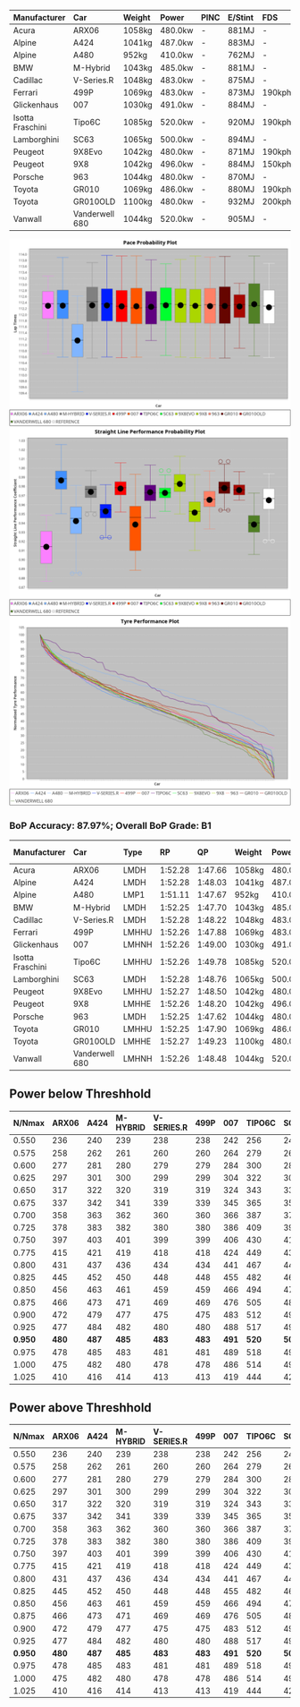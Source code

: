 | Manufacturer     | Car            | Weight | Power   | PINC    | E/Stint | FDS     |
|:-|:-|:-|:-|:-|:-|:-|
| Acura            | ARX06          | 1058kg | 480.0kw |    -    | 881MJ   |    -    |
| Alpine           | A424           | 1041kg | 487.0kw |    -    | 883MJ   |    -    |
| Alpine           | A480           | 952kg  | 410.0kw |    -    | 762MJ   |    -    |
| BMW              | M-Hybrid       | 1043kg | 485.0kw |    -    | 881MJ   |    -    |
| Cadillac         | V-Series.R     | 1048kg | 483.0kw |    -    | 875MJ   |    -    |
| Ferrari          | 499P           | 1069kg | 483.0kw |    -    | 873MJ   | 190kph  |
| Glickenhaus      | 007            | 1030kg | 491.0kw |    -    | 884MJ   |    -    |
| Isotta Fraschini | Tipo6C         | 1085kg | 520.0kw |    -    | 920MJ   | 190kph  |
| Lamborghini      | SC63           | 1065kg | 500.0kw |    -    | 894MJ   |    -    |
| Peugeot          | 9X8Evo         | 1042kg | 480.0kw |    -    | 871MJ   | 190kph  |
| Peugeot          | 9X8            | 1042kg | 496.0kw |    -    | 884MJ   | 150kph  |
| Porsche          | 963            | 1044kg | 480.0kw |    -    | 870MJ   |    -    |
| Toyota           | GR010          | 1069kg | 486.0kw |    -    | 880MJ   | 190kph  |
| Toyota           | GR010OLD       | 1100kg | 480.0kw |    -    | 932MJ   | 200kph  |
| Vanwall          | Vanderwell 680 | 1044kg | 520.0kw |    -    | 905MJ   |    -    |

![PACECHART](./IMG/AUTO.png)
![STRAIGHTLINEPERFORMANCECHART](./IMG/AUTO_sp.png)
![TYREPERFORMANCECHART](./IMG/AUTO_tw.png)

### BoP Accuracy: 87.97%; Overall BoP Grade: B1
| Manufacturer     | Car            | Type  | RP      | QP      | Weight | Power¹  | Threshhold | PINC    | Power²   | E/Stint | AVG Vmax  | FDS     | RDLC | L/Stint | BOP-Grade | Model Accuracy | Model Points | Match%  | SimDiff |
|:-|:-|:-|:-|:-|:-|:-|:-|:-|:-|:-|:-|:-|:-|:-|:-|:-|:-|:-|:-|
| Acura            | ARX06          | LMDH  | 1:52.28 | 1:47.66 | 1058kg | 480.0kw | 0.0kph     |    -    | 480.00kw |  881MJ  | 274.47kph |    -    | 1.01 | 33      | +B2       | 100.00%        | 996          | 80.74%  | #       |
| Alpine           | A424           | LMDH  | 1:52.28 | 1:48.03 | 1041kg | 487.0kw | 0.0kph     |    -    | 487.00kw |  883MJ  | 286.74kph |    -    | 1.01 | 33      | +A2       | 99.61%         | 762          | 94.92%  | #       |
| Alpine           | A480           | LMP1  | 1:51.11 | 1:47.67 |  952kg | 410.0kw | 0.0kph     |    -    | 410.00kw |  762MJ  | 277.12kph |    -    | 0.97 | 31      | -Ω1       | 100.00%        | 1173         | 46.49%  | #       |
| BMW              | M-Hybrid       | LMDH  | 1:52.25 | 1:47.70 | 1043kg | 485.0kw | 0.0kph     |    -    | 485.00kw |  881MJ  | 284.45kph |    -    | 1.01 | 33      | ~A1       | 100.00%        | 1826         | 100.00% | #       |
| Cadillac         | V-Series.R     | LMDH  | 1:52.28 | 1:48.22 | 1048kg | 483.0kw | 0.0kph     |    -    | 483.00kw |  875MJ  | 280.95kph |    -    | 1.01 | 33      | ~A1       | 99.00%         | 3184         | 96.82%  | #       |
| Ferrari          | 499P           | LMHHU | 1:52.26 | 1:47.88 | 1069kg | 483.0kw | 0.0kph     |    -    | 483.00kw |  873MJ  | 283.58kph | 190kph  | 1.02 | 34      | ~A1       | 98.07%         | 3550         | 100.00% | #       |
| Glickenhaus      | 007            | LMHNH | 1:52.26 | 1:49.00 | 1030kg | 491.0kw | 0.0kph     |    -    | 491.00kw |  884MJ  | 280.60kph |    -    | 0.97 | 33      | ~A1       | 94.48%         | 2311         | 95.54%  | #       |
| Isotta Fraschini | Tipo6C         | LMHHU | 1:52.26 | 1:49.78 | 1085kg | 520.0kw | 0.0kph     |    -    | 520.00kw |  920MJ  | 286.16kph | 190kph  | 1.01 | 33      | +D2       | 96.81%         | 91           | 62.60%  | #       |
| Lamborghini      | SC63           | LMDH  | 1:52.28 | 1:48.76 | 1065kg | 500.0kw | 0.0kph     |    -    | 500.00kw |  894MJ  | 284.58kph |    -    | 1.01 | 33      | ~A1       | 100.00%        | 529          | 96.86%  | #       |
| Peugeot          | 9X8Evo         | LMHHU | 1:52.27 | 1:48.50 | 1042kg | 480.0kw | 0.0kph     |    -    | 480.00kw |  871MJ  | 285.37kph | 190kph  | 1.01 | 33      | +A2       | 99.21%         | 377          | 90.87%  | #       |
| Peugeot          | 9X8            | LMHHE | 1:52.26 | 1:48.20 | 1042kg | 496.0kw | 0.0kph     |    -    | 496.00kw |  884MJ  | 282.39kph | 150kph  | 1.02 | 33      | ~A1       | 99.52%         | 4561         | 100.00% | #       |
| Porsche          | 963            | LMDH  | 1:52.25 | 1:47.62 | 1044kg | 480.0kw | 0.0kph     |    -    | 480.00kw |  870MJ  | 282.75kph |    -    | 1.01 | 33      | ~A1       | 99.96%         | 10176        | 100.00% | #       |
| Toyota           | GR010          | LMHHU | 1:52.25 | 1:47.90 | 1069kg | 486.0kw | 0.0kph     |    -    | 486.00kw |  880MJ  | 283.79kph | 190kph  | 1.01 | 34      | ~A1       | 99.95%         | 5509         | 100.00% | #       |
| Toyota           | GR010OLD       | LMHHE | 1:52.27 | 1:49.23 | 1100kg | 480.0kw | 0.0kph     |    -    | 480.00kw |  932MJ  | 281.67kph | 200kph  | 0.98 | 34      | +E2       | 100.00%        | 351          | 54.75%  | #       |
| Vanwall          | Vanderwell 680 | LMHNH | 1:52.26 | 1:48.48 | 1044kg | 520.0kw | 0.0kph     |    -    | 520.00kw |  905MJ  | 282.85kph |    -    | 1.00 | 33      | ~A1       | 99.23%         | 387          | 100.00% | #       |

## Power below Threshhold
| N/Nmax    | ARX06   | A424    | M-HYBRID | V-SERIES.R | 499P    | 007     | TIPO6C  | SC63    | 9X8EVO  | 9X8     | 963     | GR010   | GR010OLD | VANDERWELL 680 | ​     | RPM      | A480    |
|:-|:-|:-|:-|:-|:-|:-|:-|:-|:-|:-|:-|:-|:-|:-|:-|:-|:-|
|  0.550    |  236    |  240    |  239     |  238       |  238    |  242    |  256    |  246    |  236    |  244    |  236    |  239    |  236     |  256           |  ​    |   --     |   -     |
|  0.575    |  258    |  262    |  261     |  260       |  260    |  264    |  279    |  269    |  258    |  267    |  258    |  261    |  258     |  279           |  ​    |   --     |   -     |
|  0.600    |  277    |  281    |  280     |  279       |  279    |  284    |  300    |  289    |  277    |  287    |  277    |  281    |  277     |  300           |  ​    |   --     |   -     |
|  0.625    |  297    |  301    |  300     |  299       |  299    |  304    |  322    |  309    |  297    |  307    |  297    |  301    |  297     |  322           |  ​    |   --     |   -     |
|  0.650    |  317    |  322    |  320     |  319       |  319    |  324    |  343    |  330    |  317    |  327    |  317    |  321    |  317     |  343           |  ​    |   --     |   -     |
|  0.675    |  337    |  342    |  341     |  339       |  339    |  345    |  365    |  351    |  337    |  348    |  337    |  341    |  337     |  365           |  ​    |   --     |   -     |
|  0.700    |  358    |  363    |  362     |  360       |  360    |  366    |  387    |  372    |  358    |  369    |  358    |  362    |  358     |  387           |  ​    |   --     |   -     |
|  0.725    |  378    |  383    |  382     |  380       |  380    |  386    |  409    |  393    |  378    |  390    |  378    |  383    |  378     |  409           |  ​    |   --     |   -     |
|  0.750    |  397    |  403    |  401     |  399       |  399    |  406    |  430    |  413    |  397    |  410    |  397    |  402    |  397     |  430           |  ​    |   --     |   -     |
|  0.775    |  415    |  421    |  419     |  418       |  418    |  424    |  449    |  432    |  415    |  429    |  415    |  420    |  415     |  449           |  ​    |  5000    |  241    |
|  0.800    |  431    |  437    |  436     |  434       |  434    |  441    |  467    |  449    |  431    |  445    |  431    |  436    |  431     |  467           |  ​    |  5500    |  284    |
|  0.825    |  445    |  452    |  450     |  448       |  448    |  455    |  482    |  464    |  445    |  460    |  445    |  451    |  445     |  482           |  ​    |  6000    |  318    |
|  0.850    |  456    |  463    |  461     |  459       |  459    |  466    |  494    |  475    |  456    |  471    |  456    |  462    |  456     |  494           |  ​    |  6500    |  359    |
|  0.875    |  466    |  473    |  471     |  469       |  469    |  476    |  505    |  485    |  466    |  481    |  466    |  472    |  466     |  505           |  ​    |  7000    |  401    |
|  0.900    |  472    |  479    |  477     |  475       |  475    |  483    |  512    |  492    |  472    |  488    |  472    |  478    |  472     |  512           |  ​    |  7500    |  411    |
|  0.925    |  477    |  484    |  482     |  480       |  480    |  488    |  517    |  497    |  477    |  493    |  477    |  483    |  477     |  517           |  ​    |  8000    |  407    |
| **0.950** | **480** | **487** | **485**  | **483**    | **483** | **491** | **520** | **500** | **480** | **496** | **480** | **486** | **480**  | **520**        | **​** | **8500** | **410** |
|  0.975    |  478    |  485    |  483     |  481       |  481    |  489    |  518    |  498    |  478    |  494    |  478    |  484    |  478     |  518           |  ​    |  9000    |  205    |
|  1.000    |  475    |  482    |  480     |  478       |  478    |  486    |  514    |  495    |  475    |  491    |  475    |  481    |  475     |  514           |  ​    |   --     |   -     |
|  1.025    |  410    |  416    |  414     |  413       |  413    |  419    |  444    |  427    |  410    |  424    |  410    |  415    |  410     |  444           |  ​    |   --     |   -     |

## Power above Threshhold
| N/Nmax    | ARX06   | A424    | M-HYBRID | V-SERIES.R | 499P    | 007     | TIPO6C  | SC63    | 9X8EVO  | 9X8     | 963     | GR010   | GR010OLD | VANDERWELL 680 | ​     | RPM      | A480    |
|:-|:-|:-|:-|:-|:-|:-|:-|:-|:-|:-|:-|:-|:-|:-|:-|:-|:-|
|  0.550    |  236    |  240    |  239     |  238       |  238    |  242    |  256    |  246    |  236    |  244    |  236    |  239    |  236     |  256           |  ​    |   --     |   -     |
|  0.575    |  258    |  262    |  261     |  260       |  260    |  264    |  279    |  269    |  258    |  267    |  258    |  261    |  258     |  279           |  ​    |   --     |   -     |
|  0.600    |  277    |  281    |  280     |  279       |  279    |  284    |  300    |  289    |  277    |  287    |  277    |  281    |  277     |  300           |  ​    |   --     |   -     |
|  0.625    |  297    |  301    |  300     |  299       |  299    |  304    |  322    |  309    |  297    |  307    |  297    |  301    |  297     |  322           |  ​    |   --     |   -     |
|  0.650    |  317    |  322    |  320     |  319       |  319    |  324    |  343    |  330    |  317    |  327    |  317    |  321    |  317     |  343           |  ​    |   --     |   -     |
|  0.675    |  337    |  342    |  341     |  339       |  339    |  345    |  365    |  351    |  337    |  348    |  337    |  341    |  337     |  365           |  ​    |   --     |   -     |
|  0.700    |  358    |  363    |  362     |  360       |  360    |  366    |  387    |  372    |  358    |  369    |  358    |  362    |  358     |  387           |  ​    |   --     |   -     |
|  0.725    |  378    |  383    |  382     |  380       |  380    |  386    |  409    |  393    |  378    |  390    |  378    |  383    |  378     |  409           |  ​    |   --     |   -     |
|  0.750    |  397    |  403    |  401     |  399       |  399    |  406    |  430    |  413    |  397    |  410    |  397    |  402    |  397     |  430           |  ​    |   --     |   -     |
|  0.775    |  415    |  421    |  419     |  418       |  418    |  424    |  449    |  432    |  415    |  429    |  415    |  420    |  415     |  449           |  ​    |  5000    |  241    |
|  0.800    |  431    |  437    |  436     |  434       |  434    |  441    |  467    |  449    |  431    |  445    |  431    |  436    |  431     |  467           |  ​    |  5500    |  284    |
|  0.825    |  445    |  452    |  450     |  448       |  448    |  455    |  482    |  464    |  445    |  460    |  445    |  451    |  445     |  482           |  ​    |  6000    |  318    |
|  0.850    |  456    |  463    |  461     |  459       |  459    |  466    |  494    |  475    |  456    |  471    |  456    |  462    |  456     |  494           |  ​    |  6500    |  359    |
|  0.875    |  466    |  473    |  471     |  469       |  469    |  476    |  505    |  485    |  466    |  481    |  466    |  472    |  466     |  505           |  ​    |  7000    |  401    |
|  0.900    |  472    |  479    |  477     |  475       |  475    |  483    |  512    |  492    |  472    |  488    |  472    |  478    |  472     |  512           |  ​    |  7500    |  411    |
|  0.925    |  477    |  484    |  482     |  480       |  480    |  488    |  517    |  497    |  477    |  493    |  477    |  483    |  477     |  517           |  ​    |  8000    |  407    |
| **0.950** | **480** | **487** | **485**  | **483**    | **483** | **491** | **520** | **500** | **480** | **496** | **480** | **486** | **480**  | **520**        | **​** | **8500** | **410** |
|  0.975    |  478    |  485    |  483     |  481       |  481    |  489    |  518    |  498    |  478    |  494    |  478    |  484    |  478     |  518           |  ​    |  9000    |  205    |
|  1.000    |  475    |  482    |  480     |  478       |  478    |  486    |  514    |  495    |  475    |  491    |  475    |  481    |  475     |  514           |  ​    |   --     |   -     |
|  1.025    |  410    |  416    |  414     |  413       |  413    |  419    |  444    |  427    |  410    |  424    |  410    |  415    |  410     |  444           |  ​    |   --     |   -     |
